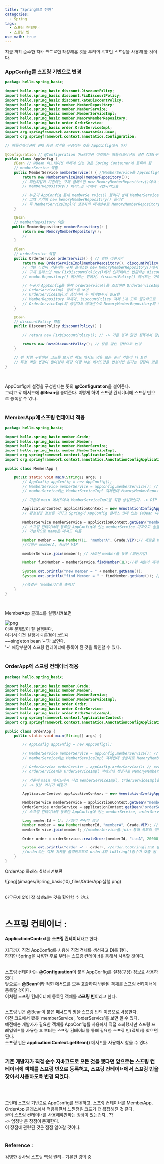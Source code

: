 ```yaml
---
title: "Spring으로 전환"
categories:
  - Spring
tags:
  - 스프링 컨테이너
  - 스프링 빈
use_math: true
---
```


지금 까지 순수한 자바 코드로만 작성해온 것을 우리의 목표인 스프링을 사용해 볼 것이다. <br>

### AppConfig를 스프링 기반으로 변경

```java
package hello.spring_basic;

import hello.spring_basic.discount.DiscountPolicy;
import hello.spring_basic.discount.FixDiscountPolicy;
import hello.spring_basic.discount.RateDiscountPolicy;
import hello.spring_basic.member.MemberRepository;
import hello.spring_basic.member.MemberService;
import hello.spring_basic.member.MemberServiceImpl;
import hello.spring_basic.member.MemoryMemberRepository;
import hello.spring_basic.order.OrderService;
import hello.spring_basic.order.OrderServiceImpl;
import org.springframework.context.annotation.Bean;
import org.springframework.context.annotation.Configuration;

// 애플리케이션에 전체 동장 방식을 구성하는 것을 AppConfig에서 하자

@Configuration // @Configuration 어노테이션 아래에는 애플리케이션의 설정 정보(구성 정보) 적어줌
public class AppConfig {
    @Bean // @Bean 어노테이션 아래에 있는 것은 Spring Container에 등록이 됨
    // memberService 역할
    public MemberService memberService() { //MemberService를 Appconfig에서 만듬
        return new MemberServiceImpl(memberRepository());
        // 리턴타입이 기존에는 구체 클래스인 new MemoryMemberRepository()에서 인터페이스 반환하는 memberRepository() 메서드로 바꿔주었다.
        // memberRepository() 메서드는 아래에 구현되어있음

        // 누군가 AppConfig 통해 memberSe rvice() 불러다 쓸떄 MemberServiceImpl인 구현체의 객체가 생성되어 반환되는데
        // 그떄 거기에 new MemoryMemberRepository() 들어감
        // 즉 MemberServiceImpl의 생성자의 매개변수로 MemoryMemberRepository의 객체가 들어감
    }

    @Bean
    // memberRepository 역할
   public MemberRepository memberRepository() {
        return new MemoryMemberRepository();
        //
    }

    @Bean
    // orderService 역할
    public OrderService orderService() { // 위와 마찬가지
        return new OrderServiceImpl(memberRepository(), discountPolicy());
        // 리턴 타입이 기존에는 구체 클래스인 new MemoryMemberRepository()에서 인터페이스 반환하는 memberRepository() 메서드로
        // 구체 클래스인 new FixDiscountPolicy()에서 인터페이스 반환하는 discountPolicy() 메서드로 변경
        // memberRepository() 메서드는 위에서, discountPolicy() 메서드는 아래에서 구현되어있음

        // 누군가 AppConfig를 통해 orderService()를 조회하면 OrderServiceImpl 구현체의 객체가 생성되어 반환하는데
        // OrderServiceImpl 클래스를 보면
        // OrderServiceImpl의 생성자에 두 매개변수가 필요한
        // MemberRepository 객체와, DiscountPolicy 객체 2개 모두 필요하므로
        // OrderServiceImpl의 생성자의 매개변수로 MemoryMemberRepository의 객체와, FixDiscountPolicy 객체 2개 모두 들어감
    }

    @Bean
    // discountPolicy 역할
    public DiscountPolicy discountPolicy() {

        // return new FixDiscountPolicy(); // -> 기존 정액 할인 정책에서 정률 할인정책으로 변경 위해 코드 지움

        return new RateDiscountPolicy(); // 정률 할인 정책으로 변경
    }

    // 위 처럼 구현하면 코드를 보기만 해도 메서드 명을 보는 순간 역할이 다 보임
    // 특정 역할 변경이 일어날때 해당 역할 부분 메서드만을 변경하면 된다는 장점이 있음
}
```
<br>

AppConfig에 설정을 구성한다는 뜻의 <b>@Configuration</b>을 붙여준다. <br>
그리고 각 메서드에 <b>@Bean</b>을 붙여준다. 이렇게 하여 스프링 컨테이너에 스프링 빈으로 등록할 수 있다. <br><br>

### MemberApp에 스프링 컨테이너 적용
```java
package hello.spring_basic;

import hello.spring_basic.member.Grade;
import hello.spring_basic.member.Member;
import hello.spring_basic.member.MemberService;
import hello.spring_basic.member.MemberServiceImpl;
import org.springframework.context.ApplicationContext;
import org.springframework.context.annotation.AnnotationConfigApplicationContext;

public class MemberApp {

    public static void main(String[] args) {
        // AppConfig appConfig = new AppConfig();
        // MemberService memberService = appConfig.memberService(); // memberService 필요시 appConfig에서 인터페이스 만듬
        // memberService에는 MemberServiceImpl 객체인데 MemoryMemberRepository()를 사용하는 것을 주입 (AppConfig에 있음)

        // 기존에 main 메서드에서 MemberServiceImpl을 직접 생성했었다. -> DIP 어김 따라서 제거

        ApplicationContext applicationContext = new AnnotationConfigApplicationContext(AppConfig.class);
        // 환경설정 정보를 가지고 Spring이 AppConfig 클래스 안에 있는 (@Bean 아래 있는 것들은 Spring Container 안에 등록)

        MemberService memberService = applicationContext.getBean("memberService", MemberService.class); // 매개변수 (name, 타입)
        // 스프링 컨테이너에 등록한 AppConfig에 있는 memberService 가져오고 싶을때
        // 기본적으로 name은 메서드 이름

        Member member = new Member(1L, "memberA", Grade.VIP);// 새로운 Member의 객체 member 생성
        //이름은 memberA, 등급은 VIP

        memberService.join(member); // 새로운 member를 등록 (회원가입)

        Member findMember = memberService.findMember(1L);//위 사람이 제대로 등록(회원 가입) 되었는지 확인해보자.

        System.out.println("new member = " + member.getName());
        System.out.println("find Member = " + findMember.getName()); //회원가입이 잘 되었다면 member.getName()과 findMember.getName()이 같은 출력을 내놓아야야

        //똑같은 "memberA"를 출력함
    }
}

```
<br>

MemberApp 클래스를 실행시켜보면 <br>

![png](/images/Spring_basic(10)_files/MemberApp실행.png)
<br>
아무 문제없이 잘 실행된다. <br>
여기서 이전 실행과 다른점이 보인다 <br>
~~singleton bean '~'가 보인다. <br>
'~' 해당부분이 스프링 컨테이너에 등록이 된 것을 확인할 수 있다. <br><br>

### OrderApp에 스프링 컨테이너 적용
```java
package hello.spring_basic;

import hello.spring_basic.member.Grade;
import hello.spring_basic.member.Member;
import hello.spring_basic.member.MemberService;
import hello.spring_basic.member.MemberServiceImpl;
import hello.spring_basic.order.Order;
import hello.spring_basic.order.OrderService;
import hello.spring_basic.order.OrderServiceImpl;
import org.springframework.context.ApplicationContext;
import org.springframework.context.annotation.AnnotationConfigApplicationContext;

public class OrderApp {
    public static void main(String[] args) {

        // AppConfig appConfig = new AppConfig();

        // MemberService memberService = appConfig.memberService(); // memberService 필요시 appConfig에서 인터페이스 만듬
        // memberService에는 MemberServiceImpl 객체인데 생성자로 MemoryMemberRepository()를 사용하는 것을 주입 (AppConfig에 있음)

        // OrderService orderService = appConfig.orderService(); // orderService 필요시 appConfig에서 인터페이스 만듬
        // orderService에는 OrderServiceImpl 객체인데 생성자로 MemoryMemberRepository()와 FixDiscountPolicy()를 사용하는 것을 주입 (AppConfig에 있음)

        // 기존에 main 메서드에서 직접 MemberServiceImpl, OrderServiceImpl을 생성함
        // -> DIP 어기기 떄문거

        ApplicationContext applicationContext = new AnnotationConfigApplicationContext(AppConfig.class);

        MemberService memberService = applicationContext.getBean("memberService", MemberService.class);
        OrderService orderService = applicationContext.getBean("orderService", OrderService.class);
        // 스프링 컨테이너에 등록한 AppConfig에 있는 memberService, orderService 가져오고 싶을때

        Long memberId = 1l; //멤버 아이디 생성
        Member member = new Member(memberId, "memberA", Grade.VIP); // Member 객체 생성 (vip 회원 만듬)
        memberService.join(member); //memberService를.join 통해 메모리 객체에 넣어둠 -> 그래야 주문에서 찾아 쓸 수 있으니

        Order order = orderService.createOrder(memberId, "iteA", 20000); //orderService.createOrder를 통해 order 생성

        System.out.println("order =" + order); //order.toString()으로 정의한 내용들이 출력 (order클래스를 보면 toString()함수 정의해놨음)
        //order라는 객체 자체를 출력했으므로 order내의 toString()함수가 호출 됨
    }
}

```
<bn>

OrderApp 클래스 실행시켜보면 <br>

![png](/images/Spring_basic(10)_files/OrderApp 실행.png) 

<br>
아무문제 없이 잘 실행되는 것을 확인할 수 있다.<br><br>

# 스프링 컨테이너 :
<b>ApplicatioinContext</b>를 <b>스프링 컨테이너</b>라고 한다. <br>
<br>
지금까지 직접 AppConfig를 사용해 직접 객체를 생성하고 DI를 했다. <br>
하지만 Spring을 사용한 후로 부터는 스프링 컨테이너를 통해서 사용할 것이다. <br><br>

스프링 컨테이너는 <b>@Configuration</b>이 붙은 AppConfig를 설정(구성) 정보로 사용하였다.<br>
앞으로는 <b>@Bean</b>이라 적힌 메서드를 모두 호출하여 반환된 객체를 스프링 컨테이너에 등록할 것이다.<br>
이처럼 스프링 컨테이너에 등록된 객체를 <b>스프링 빈</b>이라고 한다. <br><br>

스프링 빈은 @Bean이 붙은 메서드의 명을 스프링 빈의 이름으로 사용한다. <br> 
이전 코드에서 봤듯 'memberService', 'orderService'를 보면 알 수 있다. <br>
예전에는 개발자가 필요한 객체를 AppConfig를 사용해서 직접 조회했지만 스프링 프레임워크를 사용한 후 부터는 스프링 컨테이너를 통해 필요한 스프링 빈(객체)를 찾으면 된다. <br>
스프링 빈은 <b>applicationiContext.getBean()</b> 메서드를 사용해서 찾을 수 있다. <br><br>

### 기존 개발자가 직접 순수 자바코드로 모든 것을 했다면 앞으로는 스프링 컨테이너에 객체를 스프링 빈으로 등록하고, 스프링 컨테이너에서 스프링 빈을 찾아서 사용하도록 변경 되었다.
<br><br>

그런데 스프링 기반으로 AppConfig를 변경하고, 스프링 컨테이너를 MemberApp, OrderApp 클래스에서 적용하면서 느낀점은 코드가 더 복잡해진 것 같다. <br> 
굳이 스프링 컨테이너를 사용해야만하는 장점이 있는건지.. ?? <br>
-> 엄청난 큰 장점이 존재한다. <br>
이 장점에 관련된 것은 점점 알아갈 것이다. <br><br>

### Reference :
김영한 강사님 스프링 핵심 원리 - 기본편  강의 중
